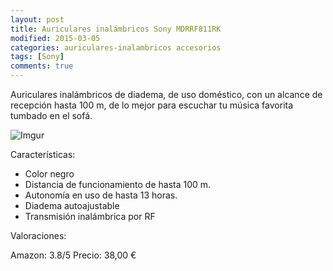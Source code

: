 ```yaml
---
layout: post
title: Auriculares inalámbricos Sony MDRRF811RK
modified: 2015-03-05
categories: auriculares-inalambricos accesorios
tags: [Sony]
comments: true
---
```


Auriculares inalámbricos de diadema, de uso doméstico, con un alcance de recepción hasta 100 m, de lo mejor para escuchar tu música favorita tumbado en el sofá.

![Imgur](http://i.imgur.com/PGhZxer.jpg?1 "Auriculares inalambricos Sony")

Características:

 - Color negro
 - Distancia de funcionamiento de hasta 100 m.
 - Autonomía en uso de hasta 13 horas.
 - Diadema autoajustable
 - Transmisión inalámbrica por RF

Valoraciones:

Amazon: 3.8/5 Precio: 38,00 €
